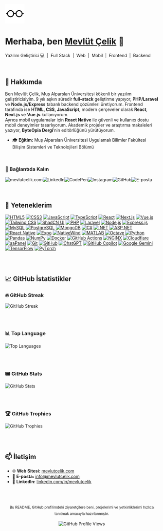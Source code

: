 <p align="left">
  <a href="https://mevlutcelik.com/" target="_blank" rel="noreferrer">
    <picture>
      <source srcset="https://raw.githubusercontent.com/mevlutcelik/mevlutcelik/refs/heads/main/glasses_white.png" media="(prefers-color-scheme: dark)">
      <img style="height:64px;" height="64" src="https://raw.githubusercontent.com/mevlutcelik/mevlutcelik/refs/heads/main/glasses.png" alt="Mevlüt Çelik">
    </picture>
  </a>
</p>

<h1 align="left">Merhaba, ben <a href="https://mevlutcelik.com/" target="_blank" rel="noreferrer">Mevlüt Çelik</a> 👋</h1>
<p align="left">Yazılım Geliştirici 💻 &nbsp;|&nbsp; Full Stack &nbsp;|&nbsp; Web &nbsp;|&nbsp; Mobil &nbsp;|&nbsp; Frontend &nbsp;|&nbsp; Backend</p>

<br/>

## 👋 Hakkımda
Ben Mevlüt Çelik, Muş Alparslan Üniversitesi kökenli bir yazılım geliştiricisiyim. 9 yılı aşkın süredir **full-stack** geliştirme yapıyor, **PHP/Laravel** ve **Node.js/Express** tabanlı backend çözümleri üretiyorum. Frontend tarafında ise **HTML, CSS, JavaScript**, modern çerçeveler olarak **React**, **Next.js** ve **Vue.js** kullanıyorum.  
Ayrıca mobil uygulamalar için **React Native** ile güvenli ve kullanıcı dostu mobil deneyimler tasarlıyorum. Akademik projeler ve araştırma makaleleri yazıyor, **ByteOpia Dergi**’nin editörlüğünü yürütüyorum.

- 🎓 **Eğitim:** Muş Alparslan Üniversitesi Uygulamalı Bilimler Fakültesi Bilişim Sistemleri ve Teknolojileri Bölümü

<br/>

### 🤝 Bağlantıda Kalın

<p align="left">
  <a target="_blank" title="Mevlüt Çelik | Web Sitesi" href="https://mevlutcelik.com/"><img align="left" src="https://img.shields.io/badge/mevlutcelik.com-623927?style=for-the-badge&logo=mevlutcelik&logoColor=white" alt="mevlutcelik.com"/></a>
  <a target="_blank" title="Mevlüt Çelik | LinkedIn" href="https://www.linkedin.com/in/mevlutcelik/"><img align="left" src="https://img.shields.io/badge/LinkedIn-0270AD?style=for-the-badge&logo=linkedin&logoColor=white" alt="LinkedIn"/></a>
  <a target="_blank" title="Mevlüt Çelik | CodePen" href="https://codepen.io/mevlut"><img align="left" src="https://img.shields.io/badge/CodePen-000000?style=for-the-badge&logo=codepen&logoColor=white" alt="CodePen"/></a>
  <a target="_blank" title="@mevlut.celik23 | Instagram" href="https://www.instagram.com/mevlut.celik23/"><img align="left" src="https://img.shields.io/badge/Instagram-FF0069?style=for-the-badge&logo=instagram&logoColor=white" alt="Instagram"/></a>
  <a target="_blank" title="Mevlüt Çelik | GitHub" href="https://github.com/mevlutcelik"><img align="left" src="https://img.shields.io/badge/GitHub-100000?style=for-the-badge&logo=github&logoColor=white" alt="GitHub"/></a>
  <a target="_blank" title="info@mevlutcelik.com | E-posta" href="mailto:info@mevlutcelik.com"><img align="left" src="https://img.shields.io/badge/mail-ec8100?style=for-the-badge&logo=maildotru&logoColor=white" alt="E-posta"/></a>
</p>

<br/><br/><br/>

## 🚀 Yeteneklerim

<p align="left">
  <!-- Frontend -->
  <a href="https://html5.org" target="_blank"><img src="https://cdn.simpleicons.org/html5/E34F26?size=32" alt="HTML5" width="32" height="32" /></a>
  <a href="https://www.w3.org/Style/CSS/Overview.en.html" target="_blank"><img src="https://upload.wikimedia.org/wikipedia/commons/6/62/CSS3_logo.svg" alt="CSS3" width="32" height="32" /></a>
  <a href="https://www.javascript.com" target="_blank"><img src="https://cdn.simpleicons.org/javascript/F7DF1E?size=32" alt="JavaScript" width="32" height="32" /></a>
  <a href="https://www.typescriptlang.org" target="_blank"><img src="https://cdn.simpleicons.org/typescript/3178C6?size=32" alt="TypeScript" width="32" height="32" /></a>
  <a href="https://react.dev" target="_blank"><img src="https://cdn.simpleicons.org/react/61DAFB?size=32" alt="React" width="32" height="32" /></a>
  <a href="https://nextjs.org" target="_blank"><img src="https://cdn.simpleicons.org/nextdotjs/000000?size=32" alt="Next.js" width="32" height="32" /></a>
  <a href="https://vuejs.org" target="_blank"><img src="https://cdn.simpleicons.org/vuedotjs/4FC08D?size=32" alt="Vue.js" width="32" height="32" /></a>
  <a href="https://tailwindcss.com" target="_blank"><img src="https://cdn.simpleicons.org/tailwindcss/06B6D4?size=32" alt="Tailwind CSS" width="32" height="32" /></a>
  <a href="https://ui.shadcn.com" target="_blank"><img src="https://cdn.simpleicons.org/shadcnui/000000?size=32" alt="ShadCN UI" width="32" height="32" /></a>
  <!-- Backend -->
  <a href="https://www.php.net" target="_blank"><img src="https://cdn.simpleicons.org/php/777BB4?size=32" alt="PHP" width="32" height="32" /></a>
  <a href="https://laravel.com" target="_blank"><img src="https://cdn.simpleicons.org/laravel/FF2D20?size=32" alt="Laravel" width="32" height="32" /></a>
  <a href="https://nodejs.org" target="_blank"><img src="https://cdn.simpleicons.org/nodedotjs/339933?size=32" alt="Node.js" width="32" height="32" /></a>
  <a href="https://expressjs.com" target="_blank"><img src="https://cdn.simpleicons.org/express/000000?size=32" alt="Express.js" width="32" height="32" /></a>
  <a href="https://mysql.com" target="_blank"><img src="https://cdn.simpleicons.org/mysql/4479A1?size=32" alt="MySQL" width="32" height="32" /></a>
  <a href="https://www.postgresql.org" target="_blank"><img src="https://cdn.simpleicons.org/postgresql/336791?size=32" alt="PostgreSQL" width="32" height="32" /></a>
  <a href="https://mongodb.com" target="_blank"><img src="https://cdn.simpleicons.org/mongodb/47A248?size=32" alt="MongoDB" width="32" height="32" /></a>
  <a href="https://docs.microsoft.com/dotnet/csharp" target="_blank"><img src="https://upload.wikimedia.org/wikipedia/commons/b/bd/Logo_C_sharp.svg" alt="C#" width="32" height="32" /></a>
  <a href="https://dotnet.microsoft.com" target="_blank"><img src="https://cdn.simpleicons.org/dotnet/512BD4?size=32" alt=".NET" width="32" height="32" /></a>
  <a href="https://dotnet.microsoft.com/apps/aspnet" target="_blank"><img src="https://www.svgrepo.com/show/508894/aspnet.svg" alt="ASP.NET" width="32" height="32" /></a>
  <!-- Mobile -->
  <a href="https://reactnative.dev" target="_blank"><img src="https://cdn.simpleicons.org/react/61DAFB?size=32" alt="React Native" width="32" height="32" /></a>
  <a href="https://expo.dev" target="_blank"><img src="https://cdn.simpleicons.org/expo/1B1F23?size=32" alt="Expo" width="32" height="32" /></a>
  <a href="https://nativewind.dev" target="_blank"><img src="https://cdn.simpleicons.org/tailwindcss/06B6D4?size=32" alt="NativeWind" width="32" height="32" /></a>
  <!-- Machine Learning & Data Science -->
  <a href="https://www.mathworks.com/products/matlab.html" target="_blank"><img src="https://upload.wikimedia.org/wikipedia/commons/4/4b/Matlab_icon.png" alt="MATLAB" width="32" height="32" /></a>
  <a href="https://octave.org/" target="_blank"><img src="https://cdn.simpleicons.org/octave/0790C0?size=32" alt="Octave" width="32" height="32" /></a>
  <a href="https://python.org" target="_blank"><img src="https://cdn.simpleicons.org/python/3776AB?size=32" alt="Python" width="32" height="32" /></a>
  <a href="https://pandas.pydata.org" target="_blank"><img src="https://cdn.simpleicons.org/pandas/150458?size=32" alt="Pandas" width="32" height="32" /></a>
  <a href="https://numpy.org" target="_blank"><img src="https://cdn.simpleicons.org/numpy/013243?size=32" alt="NumPy" width="32" height="32" /></a>
  <!-- Cloud & Server -->
  <a href="https://docker.com" target="_blank"><img src="https://cdn.simpleicons.org/docker/2496ED?size=32" alt="Docker" width="32" height="32" /></a>
  <a href="https://github.com/features/actions" target="_blank"><img src="https://cdn.simpleicons.org/githubactions/2088FF?size=32" alt="GitHub Actions" width="32" height="32" /></a>
  <a href="https://nginx.org" target="_blank"><img src="https://cdn.simpleicons.org/nginx/009639?size=32" alt="NGINX" width="32" height="32" /></a>
  <a href="https://cloudflare.com" target="_blank"><img src="https://cdn.simpleicons.org/cloudflare/F38020?size=32" alt="Cloudflare" width="32" height="32" /></a>
  <a href="https://aapanel.com" target="_blank"><img src="https://upload.wikimedia.org/wikipedia/commons/a/ad/AaPanel_Logo.png" alt="aaPanel" width="32" height="32" /></a>
  <!-- Tools & Other Skills -->
  <a href="https://git-scm.com" target="_blank"><img src="https://cdn.simpleicons.org/git/F05032?size=32" alt="Git" width="32" height="32" /></a>
  <a href="https://github.com" target="_blank"><img src="https://cdn.simpleicons.org/github/181717?size=32" alt="GitHub" width="32" height="32" /></a>
  <a href="https://chat.openai.com" target="_blank"><img src="https://cdn.simpleicons.org/openai/412991?size=32" alt="ChatGPT" width="32" height="32" /></a>
  <a href="https://github.com/features/copilot" target="_blank"><img src="https://cdn.simpleicons.org/githubcopilot/8957E5?size=32" alt="GitHub Copilot" width="32" height="32" /></a>
  <a href="https://gemini.google.com" target="_blank"><img src="https://cdn.simpleicons.org/googlegemini/8E75B2?size=32" alt="Google Gemini" width="32" height="32" /></a>
  <a href="https://tensorflow.org" target="_blank"><img src="https://cdn.simpleicons.org/tensorflow/FF6F00?size=32" alt="TensorFlow" width="32" height="32" /></a>
  <a href="https://pytorch.org" target="_blank"><img src="https://cdn.simpleicons.org/pytorch/EE4C2C?size=32" alt="PyTorch" width="32" height="32" /></a>
</p>

<br/><br/>

## 📈 GitHub İstatistikler

### 🔥 GitHub Streak

<p align="left">
  <picture>
    <source srcset="https://github-readme-streak-stats.herokuapp.com/?user=mevlutcelik&theme=dark&bg_color=0d1117&border_color=2d3541" media="(prefers-color-scheme: dark)">
    <img title="Mevlüt Çelik | GitHub Streak" src="https://streak-stats.demolab.com?user=mevlutcelik" alt="GitHub Streak">
  </picture>
</p>

<br/><br/>

### 📊 Top Language

<p align="left">
  <picture>
    <source srcset="https://github-readme-stats.vercel.app/api/top-langs/?username=mevlutcelik&layout=compact&theme=dark&bg_color=0d1117&border_color=2d3541" media="(prefers-color-scheme: dark)">
    <img title="Mevlüt Çelik | Most Used Language" src="https://github-readme-stats.vercel.app/api/top-langs/?username=mevlutcelik&layout=compact" alt="Top Languages">
  </picture>
</p>

<br/><br/>

### 📟 GitHub Stats

<p align="left">
  <picture>
    <source srcset="https://github-readme-stats.vercel.app/api?username=mevlutcelik&show_icons=true&theme=radical&bg_color=0d1117&border_color=2d3541" media="(prefers-color-scheme: dark)">
    <img title="Mevlüt Çelik | GitHub Stats" src="https://github-readme-stats.vercel.app/api?username=mevlutcelik&show_icons=true" alt="GitHub Stats">
  </picture>
</p>

<br/><br/>

### 🏆 GitHub Trophies

<p align="left">
  <picture>
    <source srcset="https://github-profile-trophy.vercel.app/?username=mevlutcelik&column=8&theme=radical&bg_color=0d1117&border_color=2d3541" media="(prefers-color-scheme: dark)">
    <img title="Mevlüt Çelik | GitHub Trophies" src="https://github-profile-trophy.vercel.app/?username=mevlutcelik&column=8" alt="GitHub Trophies">
  </picture>
</p>

<br/><br/>

## 📫 İletişim
- 🌐 **Web Sitesi:** [mevlutcelik.com](https://mevlutcelik.com)  
- 📧 **E-posta:** <a href="mailto:info@mevlutcelik.com">info@mevlutcelik.com</a>  
- 🔗 **LinkedIn:** [linkedin.com/in/mevlutcelik](https://www.linkedin.com/in/mevlutcelik) 

<br/><br/>

<p align="center">
  <sub>Bu README, GitHub profilimdeki ziyaretçilere beni, projelerimi ve yetkinliklerimi hızlıca tanıtmak amacıyla hazırlanmıştır.</sub><br/><br/>
  <img src="https://komarev.com/ghpvc/?username=mevlutcelik&label=Profil%20Görüntüleme&color=1a73E8&style=flat" alt="GitHub Profile Views" />
</p>
